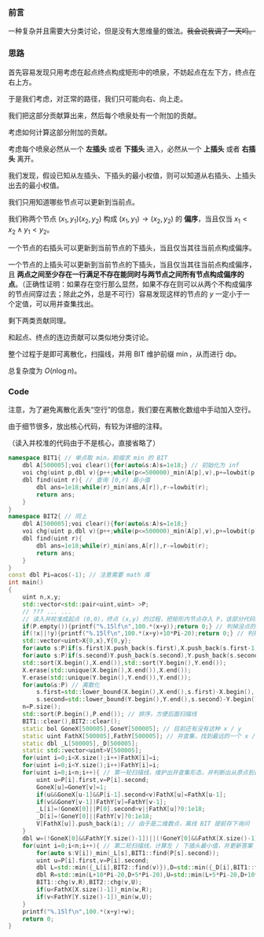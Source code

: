 ### 前言

一种复杂并且需要大分类讨论，但是没有大思维量的做法。~~我会说我调了一天吗。~~

### 思路

首先容易发现只用考虑在起点终点构成矩形中的喷泉，不妨起点在左下方，终点在右上方。

于是我们考虑，对正常的路径，我们只可能向右、向上走。

我们把这部分贡献算出来，然后每个喷泉处有一个附加的贡献。

考虑如何计算这部分附加的贡献。

考虑每个喷泉必然从一个 **左插头** 或者 **下插头** 进入，必然从一个 **上插头** 或者 **右插头** 离开。

我们发现，假设已知从左插头、下插头的最小权值，则可以知道从右插头、上插头出去的最小权值。

我们只用知道哪些节点可以更新到当前点。

我们称两个节点 $(x_1,y_1)(x_2,y_2)$ 构成 $(x_1,y_1)\rightarrow(x_2,y_2)$ 的 **偏序**，当且仅当 $x_1<x_2\land y_1<y_2$。

一个节点的右插头可以更新到当前节点的下插头，当且仅当其往当前点构成偏序。

一个节点的上插头可以更新到当前节点的下插头，当且仅当其往当前点构成偏序，且 **两点之间至少存在一行满足不存在能同时与两节点之间所有节点构成偏序的点**。（正确性证明：如果存在空行那么显然，如果不存在则可以从两个不构成偏序的节点间穿过去；除此之外，总是不可行）容易发现这样的节点的 $y$ 一定小于一个定值，可以用并查集找出。

剩下两类贡献同理。

和起点、终点的连边贡献可以类似地分类讨论。

整个过程于是即可离散化，扫描线，并用 BIT 维护前缀 $\min$，从而进行 dp。

总复杂度为 $O(n\log n)$。

### Code

注意，为了避免离散化丢失“空行”的信息，我们要在离散化数组中手动加入空行。

由于细节很多，放出核心代码，有较为详细的注释。

（读入并校准的代码由于不是核心，直接省略了）

```cpp
namespace BIT1{ // 单点取 min，前缀求 min 的 BIT
    dbl A[500005];voi clear(){for(auto&s:A)s=1e18;} // 初始化为 inf
    voi chg(uint p,dbl v){p++;while(p<=500000)_min(A[p],v),p+=lowbit(p);} // 把 p 处向 v 取 min，注意是 0 标号
    dbl find(uint r){ // 查询 [0,r) 最小值
        dbl ans=1e18;while(r)_min(ans,A[r]),r-=lowbit(r);
        return ans;
    }
}
namespace BIT2{ // 同上
    dbl A[500005];voi clear(){for(auto&s:A)s=1e18;}
    voi chg(uint p,dbl v){p++;while(p<=500000)_min(A[p],v),p+=lowbit(p);}
    dbl find(uint r){
        dbl ans=1e18;while(r)_min(ans,A[r]),r-=lowbit(r);
        return ans;
    }
}
const dbl Pi=acos(-1); // 注意需要 math 库
int main()
{
    uint n,x,y;
    std::vector<std::pair<uint,uint> >P;
    // ??? ... ...
    // 读入并校准成起点 (0,0)，终点 (x,y) 的过程，把矩形内节点存入 P，该部分代码略。
    if(P.empty()){printf("%.15lf\n",100.*(x+y));return 0;} // 判掉没点的情况
    if(!x||!y){printf("%.15lf\n",100.*(x+y)+10*Pi-20);return 0;} // 判掉路径是线段的情况
    std::vector<uint>X{0,x},Y{0,y};
    for(auto s:P)if(s.first)X.push_back(s.first),X.push_back(s.first-1); // 方便判断是否相邻
    for(auto s:P)if(s.second)Y.push_back(s.second),Y.push_back(s.second-1);
    std::sort(X.begin(),X.end()),std::sort(Y.begin(),Y.end());
    X.erase(std::unique(X.begin(),X.end()),X.end());
    Y.erase(std::unique(Y.begin(),Y.end()),Y.end());
    for(auto&s:P) // 离散化
        s.first=std::lower_bound(X.begin(),X.end(),s.first)-X.begin(),
        s.second=std::lower_bound(Y.begin(),Y.end(),s.second)-Y.begin();
    n=P.size();
    std::sort(P.begin(),P.end()); // 排序，方便后面扫描线
    BIT1::clear(),BIT2::clear();
    static bol GoneX[500005],GoneY[500005]; // 目前还有没有这种 x / y
    static uint FathX[500005],FathY[500005]; // 并查集，找到最远的一个 x / y 方向上的连续偏序对
    static dbl _L[500005],_D[500005];
    static std::vector<uint>V[500005];
    for(uint i=0;i<X.size();i++)FathX[i]=i;
    for(uint i=0;i<Y.size();i++)FathY[i]=i;
    for(uint i=0;i<n;i++){ // 第一轮扫描线，维护出并查集形态，并判断出从原点到目前点左 / 下插头是否可达
        uint u=P[i].first,v=P[i].second;
        GoneX[u]=GoneY[v]=1;
        if(u&&GoneX[u-1]&&P[i-1].second<v)FathX[u]=FathX[u-1];
        if(v&&GoneY[v-1])FathY[v]=FathY[v-1];
        _L[i]=!GoneX[0]||P[0].second>v||FathX[u]?0:1e18;
        _D[i]=!GoneY[0]||FathY[v]?0:1e18;
        V[FathX[u]].push_back(i); // 由于是二维数点，离线 BIT 提前存下询问
    }
    dbl w=(!GoneX[0]&&FathY[Y.size()-1])||(!GoneY[0]&&FathX[X.size()-1])?0:1e18; // 原点是否可以直接到达终点
    for(uint i=0;i<n;i++){ // 第二轮扫描线，计算左 / 下插头最小值，并更新答案
        for(auto s:V[i])_min(_L[s],BIT1::find(P[s].second));
        uint u=P[i].first,v=P[i].second;
        dbl L=std::min({_L[i],BIT2::find(v)}),D=std::min({_D[i],BIT1::find(v),BIT2::find(FathY[v])}); // 左插头、下插头的最小贡献
        dbl R=std::min(L+10*Pi-20,D+5*Pi-20),U=std::min(L+5*Pi-20,D+10*Pi-20); // 用左、下插头更新右、上插头
        BIT1::chg(v,R),BIT2::chg(v,U);
        if(u<FathX[X.size()-1])_min(w,R);
        if(v<FathY[Y.size()-1])_min(w,U);
    }
    printf("%.15lf\n",100.*(x+y)+w);
    return 0;
}
```

